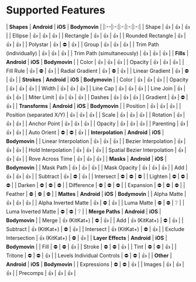 # Supported Features

| **Shapes** | **Android** | **iOS** | **Bodymovin** |
|:--|:-:|:-:|:-:|:-:|
| Shape | 👍 | 👍 | 👍 |
| Ellipse | 👍 | 👍 | 👍 |
| Rectangle | 👍 | 👍 | 👍 |
| Rounded Rectangle | 👍 | 👍 | 👍 |
| Polystar | 👍 | ⛔️ | 👍 |
| Group | 👍 | 👍 | 👍 |
| Trim Path (individually) | 👍 | 👍 | 👍 |
| Trim Path (simultaneously) | 👍 | 👍 | 👍 |
| **Fills** | **Android** | **iOS** | **Bodymovin** |
| Color | 👍 | 👍 | 👍 |
| Opacity | 👍 | 👍 | 👍 |
| Fill Rule | 👍 | ️️⛔️ | 👍 |
| Radial Gradient | 👍 | ️️️️️️️️⛔️ | 👍 |
| Linear Gradient | 👍 | ️️️️️️️️⛔️ | 👍 |
| **Strokes** | **Android** | **iOS** | **Bodymovin** |
| Color | 👍 | 👍 | 👍 |
| Opacity | 👍 | 👍 | 👍 |
| Width | 👍 | 👍 | 👍 |
| Line Cap | 👍 | 👍 | 👍 |
| Line Join | 👍 | 👍 | 👍 |
| Miter Limit | 👍 | 👍 | 👍 |
| Dashes | 👍 | 👍 | 👍 |
| Gradient | 👍 | ️️️️️️️️⛔️ | 👍 |
| **Transforms** | **Android** | **iOS** | **Bodymovin** |
| Position | 👍 | 👍 | 👍 |
| Position (separated X/Y) | 👍 | 👍 | 👍 |
| Scale | 👍 | 👍 | 👍 |
| Rotation | 👍 | 👍 | 👍 |
| Anchor Point | 👍 | 👍 | 👍 |
| Opacity | 👍 | 👍 | 👍 |
| Parenting | 👍 | 👍 | 👍 |
| Auto Orient | ⛔️ | ⛔️ | 👍 |
| **Interpolation** | **Android** | **iOS** | **Bodymovin** |
| Linear Interpolation | 👍 | 👍 | 👍 |
| Bezier Interpolation | 👍 | 👍 | 👍 |
| Hold Interpolation | 👍 | 👍 | 👍 |
| Spatial Bezier Interpolation | 👍 | 👍 | 👍 |
| Rove Across Time | 👍 | 👍 | 👍 |
| **Masks** | **Android** | **iOS** | **Bodymovin** |
| Mask Path | 👍 | 👍 | 👍 |
| Mask Opacity | 👍 | 👍 | 👍 |
| Add | 👍 | 👍 | 👍 |
| Subtract | 👍 | ⛔️ | 👍 |
| Intersect | ⛔️ | ⛔️ | ⛔️ |
| Lighten | ⛔️ | ⛔️ | ⛔️ |
| Darken | ⛔️ | ⛔️ | ⛔️ |
| Difference | ⛔️ | ⛔️ | ⛔️ |
| Expansion | ⛔️ | ⛔️ | ⛔️ |
| Feather | ⛔️ | ⛔️ | ⛔️ |
| **Mattes** | **Android** | **iOS** | **Bodymovin** |
| Alpha Matte | 👍 | 👍 | 👍 |
| Alpha Inverted Matte | 👍 | ⛔️  | 👍 |
| Luma Matte | ⛔️ | ⛔️ | ❔ |
| Luma Inverted Matte | ⛔️ | ⛔️ | ❔ |
| **Merge Paths** | **Android** | **iOS** | **Bodymovin** |
| Merge | 👍 (KitKat+) | ⛔️ | 👍 |
| Add | 👍 (KitKat+) | ⛔️ | 👍 |
| Subtract | 👍 (KitKat+) | ⛔️ | 👍 |
| Intersect | 👍 (KitKat+) | ⛔️ | 👍 |
| Exclude Intersection | 👍 (KitKat+) | ⛔️ | 👍 |
| **Layer Effects** | **Android** | **iOS** | **Bodymovin** |
| Fill | ⛔️ | ⛔️ | 👍 |
| Stroke | ⛔️ | ⛔️ | 👍 |
| Tint | ⛔️ | ⛔️ | 👍 |
| Tritone | ⛔️ | ⛔️ | 👍 |
| Levels Individual Controls | ⛔️ | ⛔️ | 👍 |
| **Other** | **Android** | **iOS** | **Bodymovin** |
| Expressions | ⛔️ | ⛔️ | 👍 |
| Images | 👍 | 👍 | 👍 |
| Precomps | 👍 | 👍 | 👍 |